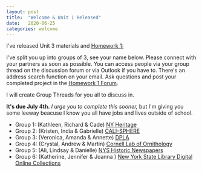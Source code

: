 ```yaml
---
layout: post
title:  "Welcome & Unit 1 Released"
date:   2020-06-25
categories: welcome
---
```



I've released Unit 3 materials and [Homework 1:](https://markwolfeman.github.io/ist653/assignments/homework1.html)

I've split you up into groups of 3, see your name below. Please connect with your partners as soon as possible. You can access people via your group thread on the discussion forum or via Outlook if you have to. There's an address search function on your email. Ask questions and post your completed project in the [Homework 1 Forum](https://blackboard.albany.edu/webapps/discussionboard/do/forum?action=list_threads&course_id=_140056_1&nav=discussion_board_entry&conf_id=_225263_1&forum_id=_435615_1).

I will create Group Threads for you all to discuss in.

**It's due July 4th.** _I urge you to complete this sooner,_ but I'm giving you some leeway beacuse I know you all have jobs and lives outside of school.

- Group 1: (Kathleen, Richard & Cade) [NY Heritage](http://www.newyorkheritage.org/)
- Group 2: (Kristen, India & Gabrielle) [CALI-SPHERE](http://calisphere.cdlib.org/)
- Group 3: (Veronica, Amanda & Annette) [DPLA](https://dp.la/)
- Group 4: (Crystal, Andrew & Martin) [Cornell Lab of Ornithology](https://www.birds.cornell.edu/home)
- Group 5: (Ali, Lindsay & Danielle) [NYS Historic Newspapers](http://nyshistoricnewspapers.org/)
- Group 6: (Katherine, Jennifer & Joanna ) [New York State Library Digital Online Collections](http://www.nysl.nysed.gov/scandocs/)

